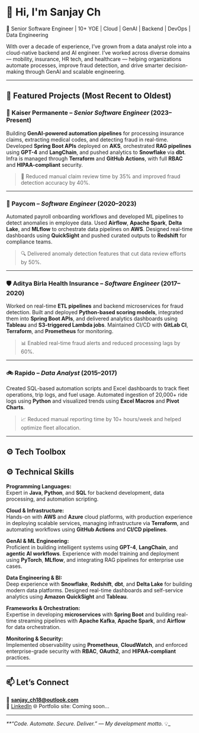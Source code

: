 # 👋 Hi, I'm Sanjay Ch

🎯 Senior Software Engineer | 10+ YOE | Cloud | GenAI | Backend | DevOps | Data Engineering

With over a decade of experience, I’ve grown from a data analyst role into a cloud-native backend and AI engineer. I’ve worked across diverse domains — mobility, insurance, HR tech, and healthcare — helping organizations automate processes, improve fraud detection, and drive smarter decision-making through GenAI and scalable engineering.

---

## 📘 Featured Projects (Most Recent to Oldest)

### 🏥 Kaiser Permanente – *Senior Software Engineer* (2023–Present)

Building **GenAI-powered automation pipelines** for processing insurance claims, extracting medical codes, and detecting fraud in real-time. Developed **Spring Boot APIs** deployed on **AKS**, orchestrated **RAG pipelines** using **GPT-4** and **LangChain**, and pushed analytics to **Snowflake** via **dbt**. Infra is managed through **Terraform** and **GitHub Actions**, with full **RBAC** and **HIPAA-compliant** security.

> 🚀 Reduced manual claim review time by 35% and improved fraud detection accuracy by 40%.

---

### 💼 Paycom – *Software Engineer* (2020–2023)

Automated payroll onboarding workflows and developed ML pipelines to detect anomalies in employee data. Used **Airflow**, **Apache Spark**, **Delta Lake**, and **MLflow** to orchestrate data pipelines on **AWS**. Designed real-time dashboards using **QuickSight** and pushed curated outputs to **Redshift** for compliance teams.

> 🔍 Delivered anomaly detection features that cut data review efforts by 50%.

---

### 🛡️ Aditya Birla Health Insurance – *Software Engineer* (2017–2020)

Worked on real-time **ETL pipelines** and backend microservices for fraud detection. Built and deployed **Python-based scoring models**, integrated them into **Spring Boot APIs**, and delivered analytics dashboards using **Tableau** and **S3-triggered Lambda jobs**. Maintained CI/CD with **GitLab CI**, **Terraform**, and **Prometheus** for monitoring.

> 📊 Enabled real-time fraud alerts and reduced processing lags by 60%.

---

### 🚲 Rapido – *Data Analyst* (2015–2017)

Created SQL-based automation scripts and Excel dashboards to track fleet operations, trip logs, and fuel usage. Automated ingestion of 20,000+ ride logs using **Python** and visualized trends using **Excel Macros** and **Pivot Charts**.

> 📈 Reduced manual reporting time by 10+ hours/week and helped optimize fleet allocation.

---

## ⚙️ Tech Toolbox

## ⚙️ Technical Skills

**Programming Languages:**  
Expert in **Java**, **Python**, and **SQL** for backend development, data processing, and automation scripting.

**Cloud & Infrastructure:**  
Hands-on with **AWS** and **Azure** cloud platforms, with production experience in deploying scalable services, managing infrastructure via **Terraform**, and automating workflows using **GitHub Actions** and **CI/CD pipelines**.

**GenAI & ML Engineering:**  
Proficient in building intelligent systems using **GPT-4**, **LangChain**, and **agentic AI workflows**. Experience with model training and deployment using **PyTorch**, **MLflow**, and integrating RAG pipelines for enterprise use cases.

**Data Engineering & BI:**  
Deep experience with **Snowflake**, **Redshift**, **dbt**, and **Delta Lake** for building modern data platforms. Designed real-time dashboards and self-service analytics using **Amazon QuickSight** and **Tableau**.

**Frameworks & Orchestration:**  
Expertise in developing **microservices** with **Spring Boot** and building real-time streaming pipelines with **Apache Kafka**, **Apache Spark**, and **Airflow** for data orchestration.

**Monitoring & Security:**  
Implemented observability using **Prometheus**, **CloudWatch**, and enforced enterprise-grade security with **RBAC**, **OAuth2**, and **HIPAA-compliant** practices.

---

## 📫 Let’s Connect

📧 **sanjay_ch18@outlook.com**  
🔗 [LinkedIn](www.linkedin.com/in/sanjay-ch-) 
🌐 Portfolio site: Coming soon...

---

_**“Code. Automate. Secure. Deliver.” — My development motto._ 💡_
